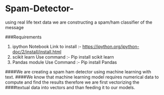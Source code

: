 # Spam-Detector-
using real life text data we are constructing a spam/ham classifier of the message

###Requirements
1. ipython Notebook Link to install :- https://ipython.org/ipython-doc/2/install/install.html
2. scikit learn Use command :- Pip install scikit learn
3. Pandas module Use Command :- Pip install Pandas

####We are creating a spam ham detector using machine learning with text.
####We know that machine learning model requires numerical data to compute and find the results therefore we are first vectorizing the
####textual data into vectors and than feeding it to our models.
